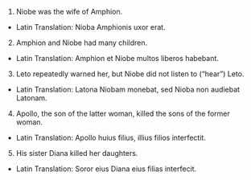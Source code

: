 1. Niobe was the wife of Amphion.
- Latin Translation: Nioba Amphionis uxor erat.

2. Amphion and Niobe had many children.
- Latin Translation: Amphion et Niobe multos liberos habebant.

3. Leto repeatedly warned her, but Niobe did not listen to (“hear”) Leto.
- Latin Translation: Latona Niobam monebat, sed Nioba non audiebat Latonam.

4. Apollo, the son of the latter woman, killed the sons of the former woman.
- Latin Translation: Apollo huius filius, illius filios interfectit.

5. His sister Diana killed her daughters.
- Latin Translation: Soror eius Diana eius filias interfecit.
